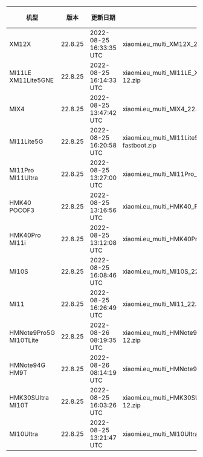 | 机型 | 版本 | 更新日期 | 文件名 | 大小 | 下载链接 |
| ---- | ---- | ---- | ---- | ---- | ---- |
| XM12X | 22.8.25 | 2022-08-25 16:33:35 UTC | xiaomi.eu_multi_XM12X_22.8.25_v13-12.zip | 3.8 GB | [SourceForge](https://sourceforge.net/projects/xiaomi-eu-multilang-miui-roms/files/xiaomi.eu/MIUI-WEEKLY-RELEASES/22.8.25/xiaomi.eu_multi_XM12X_22.8.25_v13-12.zip/download) |
| MI11LE XM11Lite5GNE | 22.8.25 | 2022-08-25 16:14:33 UTC | xiaomi.eu_multi_MI11LE_XM11Lite5GNE_22.8.25_v13-12.zip | 3.8 GB | [SourceForge](https://sourceforge.net/projects/xiaomi-eu-multilang-miui-roms/files/xiaomi.eu/MIUI-WEEKLY-RELEASES/22.8.25/xiaomi.eu_multi_MI11LE_XM11Lite5GNE_22.8.25_v13-12.zip/download) |
| MIX4 | 22.8.25 | 2022-08-25 13:47:42 UTC | xiaomi.eu_multi_MIX4_22.8.25_v13-12.zip | 4.6 GB | [SourceForge](https://sourceforge.net/projects/xiaomi-eu-multilang-miui-roms/files/xiaomi.eu/MIUI-WEEKLY-RELEASES/22.8.25/xiaomi.eu_multi_MIX4_22.8.25_v13-12.zip/download) |
| MI11Lite5G | 22.8.25 | 2022-08-25 16:20:58 UTC | xiaomi.eu_multi_MI11Lite5G_22.8.25_v13-12-fastboot.zip | 4.2 GB | [SourceForge](https://sourceforge.net/projects/xiaomi-eu-multilang-miui-roms/files/xiaomi.eu/MIUI-WEEKLY-RELEASES/22.8.25/xiaomi.eu_multi_MI11Lite5G_22.8.25_v13-12-fastboot.zip/download) |
| MI11Pro MI11Ultra | 22.8.25 | 2022-08-25 13:27:00 UTC | xiaomi.eu_multi_MI11Pro_MI11Ultra_22.8.25_v13-12.zip | 4.2 GB | [SourceForge](https://sourceforge.net/projects/xiaomi-eu-multilang-miui-roms/files/xiaomi.eu/MIUI-WEEKLY-RELEASES/22.8.25/xiaomi.eu_multi_MI11Pro_MI11Ultra_22.8.25_v13-12.zip/download) |
| HMK40 POCOF3 | 22.8.25 | 2022-08-25 13:16:56 UTC | xiaomi.eu_multi_HMK40_POCOF3_22.8.25_v13-12.zip | 3.7 GB | [SourceForge](https://sourceforge.net/projects/xiaomi-eu-multilang-miui-roms/files/xiaomi.eu/MIUI-WEEKLY-RELEASES/22.8.25/xiaomi.eu_multi_HMK40_POCOF3_22.8.25_v13-12.zip/download) |
| HMK40Pro MI11i | 22.8.25 | 2022-08-25 13:12:08 UTC | xiaomi.eu_multi_HMK40Pro_MI11i_22.8.25_v13-12.zip | 3.9 GB | [SourceForge](https://sourceforge.net/projects/xiaomi-eu-multilang-miui-roms/files/xiaomi.eu/MIUI-WEEKLY-RELEASES/22.8.25/xiaomi.eu_multi_HMK40Pro_MI11i_22.8.25_v13-12.zip/download) |
| MI10S | 22.8.25 | 2022-08-25 16:08:46 UTC | xiaomi.eu_multi_MI10S_22.8.25_v13-12.zip | 3.8 GB | [SourceForge](https://sourceforge.net/projects/xiaomi-eu-multilang-miui-roms/files/xiaomi.eu/MIUI-WEEKLY-RELEASES/22.8.25/xiaomi.eu_multi_MI10S_22.8.25_v13-12.zip/download) |
| MI11 | 22.8.25 | 2022-08-25 16:26:49 UTC | xiaomi.eu_multi_MI11_22.8.25_v13-12.zip | 4.0 GB | [SourceForge](https://sourceforge.net/projects/xiaomi-eu-multilang-miui-roms/files/xiaomi.eu/MIUI-WEEKLY-RELEASES/22.8.25/xiaomi.eu_multi_MI11_22.8.25_v13-12.zip/download) |
| HMNote9Pro5G MI10TLite | 22.8.25 | 2022-08-26 08:19:35 UTC | xiaomi.eu_multi_HMNote9Pro5G_MI10TLite_22.8.25_v13-12.zip | 3.4 GB | [SourceForge](https://sourceforge.net/projects/xiaomi-eu-multilang-miui-roms/files/xiaomi.eu/MIUI-WEEKLY-RELEASES/22.8.25/xiaomi.eu_multi_HMNote9Pro5G_MI10TLite_22.8.25_v13-12.zip/download) |
| HMNote94G HM9T | 22.8.25 | 2022-08-26 08:14:19 UTC | xiaomi.eu_multi_HMNote94G_HM9T_22.8.25_v13-12.zip | 3.3 GB | [SourceForge](https://sourceforge.net/projects/xiaomi-eu-multilang-miui-roms/files/xiaomi.eu/MIUI-WEEKLY-RELEASES/22.8.25/xiaomi.eu_multi_HMNote94G_HM9T_22.8.25_v13-12.zip/download) |
| HMK30SUltra MI10T | 22.8.25 | 2022-08-25 16:03:26 UTC | xiaomi.eu_multi_HMK30SUltra_MI10T_22.8.25_v13-12.zip | 3.6 GB | [SourceForge](https://sourceforge.net/projects/xiaomi-eu-multilang-miui-roms/files/xiaomi.eu/MIUI-WEEKLY-RELEASES/22.8.25/xiaomi.eu_multi_HMK30SUltra_MI10T_22.8.25_v13-12.zip/download) |
| MI10Ultra | 22.8.25 | 2022-08-25 13:21:47 UTC | xiaomi.eu_multi_MI10Ultra_22.8.25_v13-12.zip | 3.8 GB | [SourceForge](https://sourceforge.net/projects/xiaomi-eu-multilang-miui-roms/files/xiaomi.eu/MIUI-WEEKLY-RELEASES/22.8.25/xiaomi.eu_multi_MI10Ultra_22.8.25_v13-12.zip/download) |
